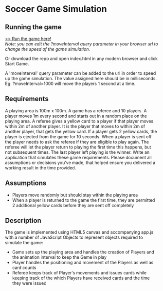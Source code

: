# Soccer Game Simulation

## Running the game

[>> Run the game here!](http://crssn.info/game-challenge/?moveInterval=10)  
*Note: you can edit the ?moveInterval query parameter in your browser url to change the speed of the game simulation.*

Or download the repo and open index.html in any modern browser and click Start Game. 

A 'moveInterval' query parameter can be added to the url in order to speed up the game simulation. The value assigned here should be in milliseconds. Eg: ?moveInterval=1000 will move the players 1 second at a time.

## Requirements

A playing area is 100m x 100m. A game has a referee and 10 players. A player moves 1m every second and starts out in a 
random place on the playing area. A referee gives a yellow card to a player if that player moves within 2m of another 
player. It is the player that moves to within 2m of another player, that gets the yellow card. If a player gets 2 yellow 
cards, the player is ejected from the game for 10 seconds. When a player is sent off the player needs to ask the referee 
if they are eligible to play again. The referee will let the player return to playing the first time this happens, but 
not subsequent times. The last player left playing is the winner. Write an application that simulates these game 
requirements. Please document all assumptions or decisions you’ve made, that helped ensure you delivered a working 
result in the time provided.

## Assumptions

* Players move randomly but should stay within the playing area
* When a player is returned to the game the first time, they are permitted 2 additional yellow cards before they are 
sent off completely

## Description

The game is implemented using HTML5 canvas and accompanying app.js with a number of JavaScript Objects to represent
objects required to simulate the game:

* Game sets up the playing area and handles the creation of Players and the animation interval to keep the Game in play
* Player handles the positioning and movement of the Players as well as card counts
* Referee keeps track of Player's movements and issues cards while keeping track of the which Players have received 
cards and the time they were issued

